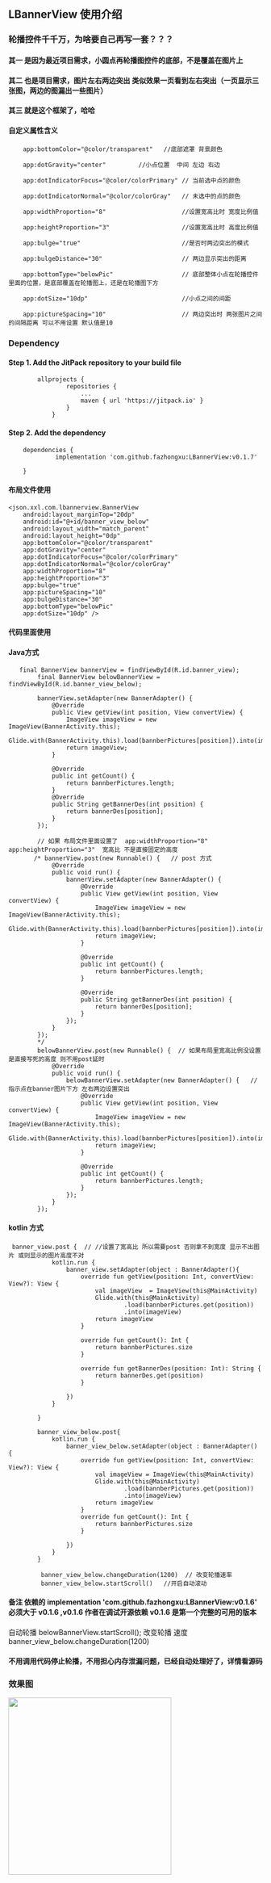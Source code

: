 ## LBannerView 使用介绍

### 轮播控件千千万，为啥要自己再写一套？？？

#### 其一 是因为最近项目需求，小圆点再轮播图控件的底部，不是覆盖在图片上

#### 其二 也是项目需求，图片左右两边突出 类似效果一页看到左右突出（一页显示三张图，两边的图漏出一些图片）

#### 其三 就是这个框架了，哈哈

        
#### 自定义属性含义

        app:bottomColor="@color/transparent"   //底部遮罩 背景颜色
        
        app:dotGravity="center"         //小点位置  中间 左边 右边
       
        app:dotIndicatorFocus="@color/colorPrimary" // 当前选中点的颜色
       
        app:dotIndicatorNormal="@color/colorGray"   // 未选中的点的颜色
       
        app:widthProportion="8"                     //设置宽高比时 宽度比例值
       
        app:heightProportion="3"                    //设置宽高比时 高度比例值
       
        app:bulge="true"                            //是否时两边突出的模式
        
        app:bulgeDistance="30"                      // 两边显示突出的距离
        
        app:bottomType="belowPic"                   // 底部整体小点在轮播控件里面的位置，是底部覆盖在轮播图上，还是在轮播图下方
       
        app:dotSize="10dp"                          //小点之间的间距
        
        app:pictureSpacing="10"                     // 两边突出时 两张图片之间的间隔距离 可以不用设置 默认值是10



### Dependency

#### Step 1. Add the JitPack repository to your build file
    
```
        allprojects {
                repositories {
                    ...
                    maven { url 'https://jitpack.io' }
                }
            }
```
#### Step 2. Add the dependency

```
    dependencies {
       	     implementation 'com.github.fazhongxu:LBannerView:v0.1.7'

	}
```



#### 布局文件使用

    <json.xxl.com.lbannerview.BannerView
        android:layout_marginTop="20dp"
        android:id="@+id/banner_view_below"
        android:layout_width="match_parent"
        android:layout_height="0dp"
        app:bottomColor="@color/transparent"
        app:dotGravity="center"
        app:dotIndicatorFocus="@color/colorPrimary"
        app:dotIndicatorNormal="@color/colorGray"
        app:widthProportion="8"
        app:heightProportion="3"
        app:bulge="true"
        app:pictureSpacing="10"
        app:bulgeDistance="30"
        app:bottomType="belowPic"
        app:dotSize="10dp" />
        
        
#### 代码里面使用

#### Java方式

```
   final BannerView bannerView = findViewById(R.id.banner_view);
        final BannerView belowBannerView = findViewById(R.id.banner_view_below);

        bannerView.setAdapter(new BannerAdapter() {
            @Override
            public View getView(int position, View convertView) {
                ImageView imageView = new ImageView(BannerActivity.this);
                Glide.with(BannerActivity.this).load(bannberPictures[position]).into(imageView);
                return imageView;
            }

            @Override
            public int getCount() {
                return bannberPictures.length;
            }
            @Override
            public String getBannerDes(int position) {
                return bannerDes[position];
            }
        });

        // 如果 布局文件里面设置了  app:widthProportion="8"  app:heightProportion="3"  宽高比 不是直接固定的高度
       /* bannerView.post(new Runnable() {   // post 方式
            @Override
            public void run() {
                bannerView.setAdapter(new BannerAdapter() {
                    @Override
                    public View getView(int position, View convertView) {
                        ImageView imageView = new ImageView(BannerActivity.this);
                        Glide.with(BannerActivity.this).load(bannberPictures[position]).into(imageView);
                        return imageView;
                    }

                    @Override
                    public int getCount() {
                        return bannberPictures.length;
                    }

                    @Override
                    public String getBannerDes(int position) {
                        return bannerDes[position];
                    }
                });
            }
        });
        */
        belowBannerView.post(new Runnable() {  // 如果布局里宽高比例没设置 是直接写死的高度 则不用post延时
            @Override
            public void run() {
                belowBannerView.setAdapter(new BannerAdapter() {   //指示点在banner图片下方 左右两边设置突出
                    @Override
                    public View getView(int position, View convertView) {
                        ImageView imageView = new ImageView(BannerActivity.this);
                        Glide.with(BannerActivity.this).load(bannberPictures[position]).into(imageView);
                        return imageView;
                    }

                    @Override
                    public int getCount() {
                        return bannberPictures.length;
                    }
                });
            }
        });
```


#### kotlin 方式

```
 banner_view.post {  // //设置了宽高比 所以需要post 否则拿不到宽度 显示不出图片 或则显示的图片高度不对
            kotlin.run {
                banner_view.setAdapter(object : BannerAdapter(){
                    override fun getView(position: Int, convertView: View?): View {
                        val imageView  = ImageView(this@MainActivity)
                        Glide.with(this@MainActivity)
                                .load(bannberPictures.get(position))
                                .into(imageView)
                        return imageView
                    }

                    override fun getCount(): Int {
                        return bannberPictures.size
                    }

                    override fun getBannerDes(position: Int): String {
                        return bannerDes.get(position)
                    }

                })
            }

        }

        banner_view_below.post{
            kotlin.run {
                banner_view_below.setAdapter(object : BannerAdapter() {
                    override fun getView(position: Int, convertView: View?): View {
                        val imageView = ImageView(this@MainActivity)
                        Glide.with(this@MainActivity)
                                .load(bannberPictures.get(position))
                                .into(imageView)
                        return imageView
                    }
                    override fun getCount(): Int {
                        return bannberPictures.size
                    }

                })
            }
        }
        
         banner_view_below.changeDuration(1200)  // 改变轮播速率
         banner_view_below.startScroll()   //开启自动滚动
```

#### 备注 依赖的 implementation 'com.github.fazhongxu:LBannerView:v0.1.6' 必须大于 v0.1.6 ,v0.1.6 作者在调试开源依赖 v0.1.6 是第一个完整的可用的版本

#### 

自动轮播 belowBannerView.startScroll();
改变轮播 速度 banner_view_below.changeDuration(1200)

#### 不用调用代码停止轮播，不用担心内存泄漏问题，已经自动处理好了，详情看源码

### 效果图


<img src="https://github.com/fazhongxu/IBannerView/blob/master/images/screenshot.png" width="80%" height="30%">


<img src="https://github.com/fazhongxu/IBannerView/blob/master/images/screenshot_below.png" width="50%" height="50%" margin:0 auto>


### 自定义小点样式

<img src="https://github.com/fazhongxu/LBannerView/blob/master/images/custom_pic_dot.png" width="50%" height="50%" margin:0 auto>




### 用的上就麻烦给个 star 吧
